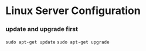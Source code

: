 # Linux Server Configuration 

### update and upgrade first 
`sudo apt-get update`
`sudo apt-get upgrade`